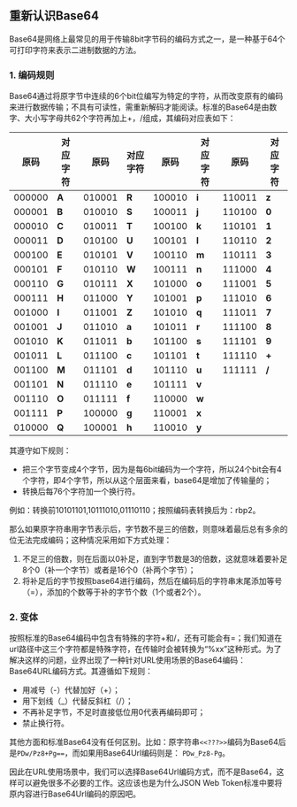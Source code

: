## 重新认识Base64

Base64是网络上最常见的用于传输8bit字节码的编码方式之一，是一种基于64个可打印字符来表示二进制数据的方法。

### 1. 编码规则

Base64通过将原字节中连续的6个bit位编写为特定的字符，从而改变原有的编码来进行数据传输；不具有可读性，需重新解码才能阅读。标准的Base64是由数字、大小写字母共62个字符再加上+，/组成，其编码对应表如下：

| 原码   | 对应字符 | 原码   | 对应字符 | 原码   | 对应字符 | 原码   | 对应字符 |
| ------ | -------- | ------ | -------- | ------ | -------- | ------ | -------- |
| 000000 | **A**    | 010001 | **R**    | 100010 | **i**    | 110011 | **z**    |
| 000001 | **B**    | 010010 | **S**    | 100011 | **j**    | 110100 | **0**    |
| 000010 | **C**    | 010011 | **T**    | 100100 | **k**    | 110101 | **1**    |
| 000011 | **D**    | 010100 | **U**    | 100101 | **l**    | 110110 | **2**    |
| 000100 | **E**    | 010101 | **V**    | 100110 | **m**    | 110111 | **3**    |
| 000101 | **F**    | 010110 | **W**    | 100111 | **n**    | 111000 | **4**    |
| 000110 | **G**    | 010111 | **X**    | 101000 | **o**    | 111001 | **5**    |
| 000111 | **H**    | 011000 | **Y**    | 101001 | **p**    | 111010 | **6**    |
| 001000 | **I**    | 011001 | **Z**    | 101010 | **q**    | 111011 | **7**    |
| 001001 | **J**    | 011010 | **a**    | 101011 | **r**    | 111100 | **8**    |
| 001010 | **K**    | 011011 | **b**    | 101100 | **s**    | 111101 | **9**    |
| 001011 | **L**    | 011100 | **c**    | 101101 | **t**    | 111110 | **+**    |
| 001100 | **M**    | 011101 | **d**    | 101110 | **u**    | 111111 | **/**    |
| 001101 | **N**    | 011110 | **e**    | 101111 | **v**    |        |          |
| 001110 | **O**    | 011111 | **f**    | 110000 | **w**    |        |          |
| 001111 | **P**    | 100000 | **g**    | 110001 | **x**    |        |          |
| 010000 | **Q**    | 100001 | **h**    | 110010 | **y**    |        |          |

其遵守如下规则：

- 把三个字节变成4个字节，因为是每6bit编码为一个字符，所以24个bit会有4个字符，即4个字节，所以从这个层面来看，base64是增加了传输量的；
- 转换后每76个字符加一个换行符。

例如：转换前10101101,10111010,01110110；按照编码表转换后为：rbp2。

那么如果原字符串用字节表示后，字节数不是三的倍数，则意味着最后总有多余的位无法完成编码；这种情况采用如下方式处理：

1. 不足三的倍数，则在后面以0补足，直到字节数是3的倍数，这就意味着要补足8个0（补一个字节）或者是16个0（补两个字节）；
2. 将补足后的字节按照base64进行编码，然后在编码后的字符串末尾添加等号（=），添加的个数等于补的字节个数（1个或者2个）。

### 2. 变体

按照标准的Base64编码中包含有特殊的字符+和/，还有可能会有=；我们知道在url路径中这三个字符都是特殊字符，在传输时会被转换为“%xx”这种形式。为了解决这样的问题，业界出现了一种针对URL使用场景的Base64编码：Base64URL编码方式。其遵循如下规则：

- 用减号（-）代替加好（+）；
- 用下划线（_）代替反斜杠（/）；
- 不再补足字节，不足时直接低位用0代表再编码即可；
- 禁止换行符。

其他方面和标准Base64没有任何区别。比如：原字符串`<<???>>`编码为Base64后是`PDw/Pz8+Pg==`，而如果用Base64Url编码则是： `PDw_Pz8-Pg`。

因此在URL使用场景中，我们可以选择Base64Url编码方式，而不是Base64，这样可以避免很多不必要的工作。这应该也是为什么JSON Web Token标准中要将原内容进行Base64Url编码的原因吧。